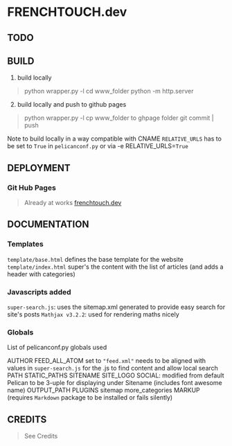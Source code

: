 # FRENCHTOUCH.dev

## TODO

## BUILD

1. build locally

> python wrapper.py -l
> cd www_folder
> python -m http.server

2. build locally and push to github pages

> python wrapper.py -l
> cp www_folder to ghpage folder
> git commit | push

Note to build locally in a way compatible with CNAME `RELATIVE_URLS` has to be set to `True` in `pelicanconf.py` or via -e RELATIVE_URLS=`True`

## DEPLOYMENT

### Git Hub Pages

> Already at works [frenchtouch.dev](https://frenchtouch.dev)

## DOCUMENTATION

### Templates

`template/base.html` defines the base template for the website
`template/index.html` super's the content with the list of articles (and adds a header with categories)

### Javascripts added

`super-search.js`: uses the sitemap.xml generated to provide easy search for site's posts
`Mathjax v3.2.2`: used for rendering maths nicely

### Globals

List of pelicanconf.py globals used

AUTHOR
FEED_ALL_ATOM set to `"feed.xml"` needs to be aligned with values in `super-search.js` for the .js to find content and allow local search
PATH
STATIC_PATHS
SITENAME
SITE_LOGO
SOCIAL: modified from default Pelican to be 3-uple for displaying under Sitename (includes font awesome name)
OUTPUT_PATH
PLUGINS
    sitemap
    more_categories
    MARKUP (requires `Markdown` package to be installed or fails silently)

## CREDITS 

> See Credits

